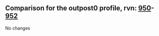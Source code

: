 ## Comparison for the outpost0 profile, rvn: [950](https://github.com/PRO100KatYT/FortniteProfileRevisions/tree/main/profiles/outpost0/950%20outpost0.json)-[952](https://github.com/PRO100KatYT/FortniteProfileRevisions/tree/main/profiles/outpost0/952%20outpost0.json)

No changes
